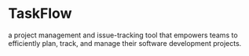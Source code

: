 #  TaskFlow
a project management and issue-tracking tool that empowers teams to efficiently plan, track, and manage their software development projects.
